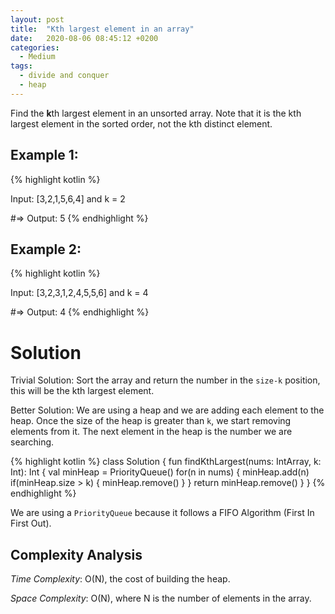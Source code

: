 ```yaml
---
layout: post
title:  "Kth largest element in an array"
date:   2020-08-06 08:45:12 +0200
categories:
  - Medium
tags:
  - divide and conquer
  - heap
---
```

Find the **k**th largest element in an unsorted array. Note that it is the kth largest element in the sorted order, not the kth distinct element.

## Example 1:

{% highlight kotlin %}

Input: [3,2,1,5,6,4] and k = 2

#=> Output: 5
{% endhighlight %}

## Example 2:

{% highlight kotlin %}

Input: [3,2,3,1,2,4,5,5,6] and k = 4

#=> Output: 4
{% endhighlight %}

# Solution

Trivial Solution: Sort the array and return the number in the `size-k` position, this will be the kth largest element.

Better Solution: We are using a heap and we are adding each element to the heap. Once the size of the heap is greater than `k`, we start removing elements from it. The next element in the heap is the number we are searching.

{% highlight kotlin %}
class Solution {
    fun findKthLargest(nums: IntArray, k: Int): Int {
        val minHeap = PriorityQueue<Int>()
        for(n in nums) {
            minHeap.add(n)
            if(minHeap.size > k) {
                minHeap.remove()
            }
        }
        return minHeap.remove()
    }
}
{% endhighlight %}

We are using a `PriorityQueue` because it follows a FIFO Algorithm (First In First Out).

## Complexity Analysis

_Time Complexity_: O(N), the cost of building the heap.

_Space Complexity_: O(N), where N is the number of elements in the array.
